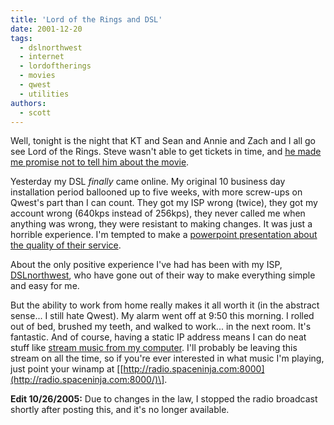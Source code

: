 ```yaml
---
title: 'Lord of the Rings and DSL'
date: 2001-12-20
tags:
  - dslnorthwest
  - internet
  - lordoftherings
  - movies
  - qwest
  - utilities
authors:
  - scott
---
```


Well, tonight is the night that KT and Sean and Annie and Zach and I all go see Lord of the Rings. Steve wasn't able to get tickets in time, and [he made me promise not to tell him about the movie](/site-archives/hammerspace/v2/).

Yesterday my DSL _finally_ came online. My original 10 business day installation period ballooned up to five weeks, with more screw-ups on Qwest's part than I can count. They got my ISP wrong (twice), they got my account wrong (640kps instead of 256kps), they never called me when anything was wrong, they were resistant to making changes. It was just a horrible experience. I'm tempted to make a [powerpoint presentation about the quality of their service](http://www.snopes2.com/business/info/badhotel/frame.htm).

About the only positive experience I've had has been with my ISP, [DSLnorthwest](http://www.dslnorthwest.net/), who have gone out of their way to make everything simple and easy for me.

But the ability to work from home really makes it all worth it (in the abstract sense... I still hate Qwest). My alarm went off at 9:50 this morning. I rolled out of bed, brushed my teeth, and walked to work... in the next room. It's fantastic. And of course, having a static IP address means I can do neat stuff like [stream music from my computer](http://radio.spaceninja.com:8000/). I'll probably be leaving this stream on all the time, so if you're ever interested in what music I'm playing, just point your winamp at \[[http://radio.spaceninja.com:8000](http://radio.spaceninja.com:8000/)\].

**Edit 10/26/2005:** Due to changes in the law, I stopped the radio broadcast shortly after posting this, and it's no longer available.
